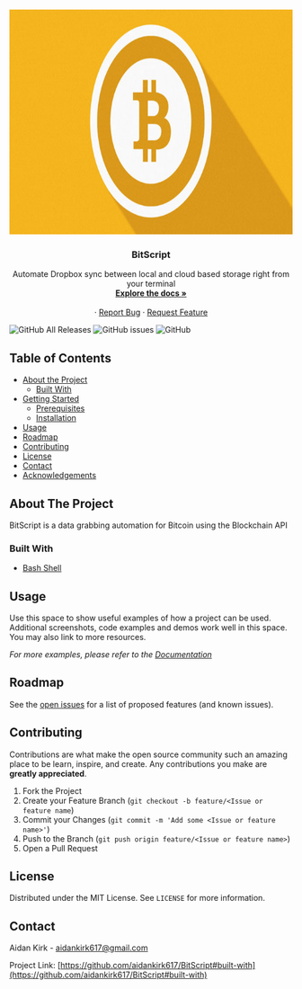 <!-- PROJECT LOGO -->
<br />
<p align="center">
    <!-- <a href="https://github.com/aidankirk617/BitScript"> -->
    <img src="bit.jfif" alt="Logo" width="900" height="400">
  </a>

  <h3 align="center">BitScript</h3>

  <p align="center">
    Automate Dropbox sync between local and cloud based storage right from your terminal
    <br />
    <a href="https://github.com/aidankirk617/Bit-Script"><strong>Explore the docs »</strong></a>
    <br />
    <br />
    <!-- Commented out until we have a live demo -->
    <!--<a href="https://github.com/github_username/repo">View Demo</a> -->
    ·
    <a href="https://github.com/aidankirk617/Bit-Script/issues">Report Bug</a>
    ·
    <a href="https://github.com/aidankirk617/Bit-Script/issues">Request Feature</a>
  </p>
</p>

<!-- PROJECT SHIELDS -->
<!--
*** I'm using markdown "reference style" links for readability.
*** Reference links are enclosed in brackets [ ] instead of parentheses ( ).
*** See the bottom of this document for the declaration of the reference variables
*** for contributors-url, forks-url, etc. This is an optional, concise syntax you may use.
*** https://www.markdownguide.org/basic-syntax/#reference-style-links
-->
![GitHub All Releases](https://img.shields.io/github/downloads/aidankirk617/Bit-Script/total) ![GitHub issues](https://img.shields.io/github/issues/aidankirk617/Bit-Script) ![GitHub](https://img.shields.io/github/license/aidankirk617/Bit-Script)

<!-- TABLE OF CONTENTS -->
## Table of Contents

* [About the Project](#about-the-project)
  * [Built With](#built-with)
* [Getting Started](#getting-started)
  * [Prerequisites](#prerequisites)
  * [Installation](#installation)
* [Usage](#usage)
* [Roadmap](#roadmap)
* [Contributing](#contributing)
* [License](#license)
* [Contact](#contact)
* [Acknowledgements](#acknowledgements)



<!-- ABOUT THE PROJECT -->
## About The Project

<!--[![Produc Name Screen Shot][product-screenshot]](https://example.com) -->

BitScript is a data grabbing automation for Bitcoin using the Blockchain API


### Built With

* [Bash Shell]()


<!-- USAGE EXAMPLES -->
## Usage

Use this space to show useful examples of how a project can be used. Additional screenshots, code examples and demos work well in this space. You may also link to more resources.

_For more examples, please refer to the [Documentation](https://example.com)_



<!-- ROADMAP -->
## Roadmap

See the [open issues](https://github.com/aidankirk617/BitScript/issues) for a 
list of proposed features (and known issues).



<!-- CONTRIBUTING -->
## Contributing

Contributions are what make the open source community such an amazing place to be learn, inspire, and create. Any contributions you make are **greatly appreciated**.

1. Fork the Project
2. Create your Feature Branch (`git checkout -b feature/<Issue or feature name`)
3. Commit your Changes (`git commit -m 'Add some <Issue or feature name>'`)
4. Push to the Branch (`git push origin feature/<Issue or feature name>`)
5. Open a Pull Request



<!-- LICENSE -->
## License

Distributed under the MIT License. See `LICENSE` for more information.



<!-- CONTACT -->
## Contact

Aidan Kirk - [aidankirk617@gmail.com]()

Project Link: [https://github.com/aidankirk617/BitScript#built-with](https://github.com/aidankirk617/BitScript#built-with)


<!-- MARKDOWN LINKS & IMAGES -->
<!-- https://www.markdownguide.org/basic-syntax/#reference-style-links -->
[contributors-shield]: https://img.shields.io/github/contributors/othneildrew/Best-README-Template.svg?style=flat-square
[product-screenshot]: images/logo2.jpg
